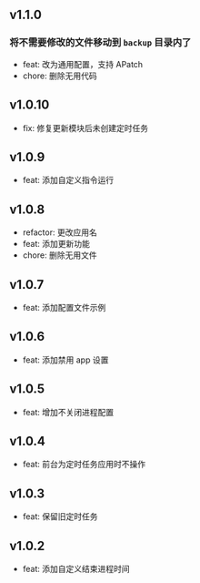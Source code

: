 ## v1.1.0

### 将不需要修改的文件移动到 `backup` 目录内了

- feat: 改为通用配置，支持 APatch
- chore: 删除无用代码

## v1.0.10

- fix: 修复更新模块后未创建定时任务

## v1.0.9

- feat: 添加自定义指令运行

## v1.0.8

- refactor: 更改应用名
- feat: 添加更新功能
- chore: 删除无用文件

## v1.0.7

- feat: 添加配置文件示例

## v1.0.6

- feat: 添加禁用 app 设置

## v1.0.5

- feat: 增加不关闭进程配置

## v1.0.4

- feat: 前台为定时任务应用时不操作

## v1.0.3

- feat: 保留旧定时任务

## v1.0.2

- feat: 添加自定义结束进程时间
